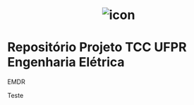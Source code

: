 <h1 align="center"> 
  
  
![icon](https://user-images.githubusercontent.com/68348489/209564264-db89523f-d7a1-4b77-964a-83588f4c4b49.png)


</h1>



# Repositório Projeto TCC UFPR Engenharia Elétrica
EMDR

Teste

